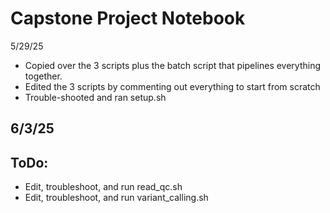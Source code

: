 # Capstone Project Notebook
5/29/25
- Copied over the 3 scripts plus the batch script that pipelines everything together.
- Edited the 3 scripts by commenting out everything to start from scratch
- Trouble-shooted and ran setup.sh

6/3/25
- 


## ToDo:
- Edit, troubleshoot, and run read_qc.sh
- Edit, troubleshoot, and run variant_calling.sh
